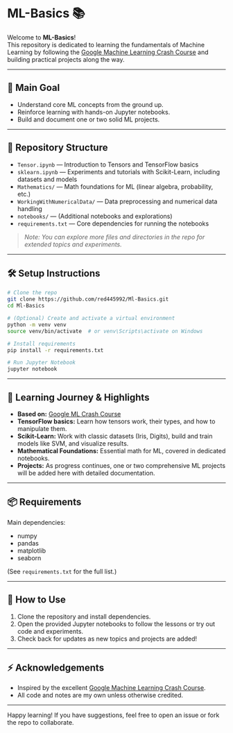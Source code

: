 # ML-Basics 📚

Welcome to **ML-Basics**!  
This repository is dedicated to learning the fundamentals of Machine Learning by following the [Google Machine Learning Crash Course](https://developers.google.com/machine-learning) and building practical projects along the way.

---

## 🚀 Main Goal

- Understand core ML concepts from the ground up.
- Reinforce learning with hands-on Jupyter notebooks.
- Build and document one or two solid ML projects.

---

## 📂 Repository Structure

- `Tensor.ipynb` — Introduction to Tensors and TensorFlow basics
- `sklearn.ipynb` — Experiments and tutorials with Scikit-Learn, including datasets and models
- `Mathematics/` — Math foundations for ML (linear algebra, probability, etc.)
- `WorkingWithNumericalData/` — Data preprocessing and numerical data handling
- `notebooks/` — (Additional notebooks and explorations)
- `requirements.txt` — Core dependencies for running the notebooks

> _Note: You can explore more files and directories in the repo for extended topics and experiments._

---

## 🛠️ Setup Instructions

```bash
# Clone the repo
git clone https://github.com/red445992/Ml-Basics.git
cd Ml-Basics

# (Optional) Create and activate a virtual environment
python -m venv venv
source venv/bin/activate  # or venv\Scripts\activate on Windows

# Install requirements
pip install -r requirements.txt

# Run Jupyter Notebook
jupyter notebook
```

---

## 📝 Learning Journey & Highlights

- **Based on:** [Google ML Crash Course](https://developers.google.com/machine-learning)
- **TensorFlow basics:** Learn how tensors work, their types, and how to manipulate them.
- **Scikit-Learn:** Work with classic datasets (Iris, Digits), build and train models like SVM, and visualize results.
- **Mathematical Foundations:** Essential math for ML, covered in dedicated notebooks.
- **Projects:** As progress continues, one or two comprehensive ML projects will be added here with detailed documentation.

---

## 📦 Requirements

Main dependencies:
- numpy
- pandas
- matplotlib
- seaborn

(See `requirements.txt` for the full list.)

---

## 🌟 How to Use

1. Clone the repository and install dependencies.
2. Open the provided Jupyter notebooks to follow the lessons or try out code and experiments.
3. Check back for updates as new topics and projects are added!

---

## ⚡ Acknowledgements

- Inspired by the excellent [Google Machine Learning Crash Course](https://developers.google.com/machine-learning).
- All code and notes are my own unless otherwise credited.

---

Happy learning! If you have suggestions, feel free to open an issue or fork the repo to collaborate.